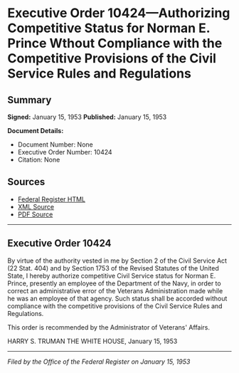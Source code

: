 # Executive Order 10424—Authorizing Competitive Status for Norman E. Prince Wthout Compliance with the Competitive Provisions of the Civil Service Rules and Regulations

## Summary

**Signed:** January 15, 1953
**Published:** January 15, 1953

**Document Details:**
- Document Number: None
- Executive Order Number: 10424
- Citation: None

## Sources
- [Federal Register HTML](https://www.presidency.ucsb.edu/documents/executive-order-10424-authorizing-competitive-status-for-norman-e-prince-wthout-compliance)
- [XML Source](None)
- [PDF Source](None)

---

## Executive Order 10424

By virtue of the authority vested in me by Section 2 of the Civil Service Act (22 Stat. 404) and by Section 1753 of the Revised Statutes of the United State, I hereby authorize competitive Civil Service status for Norman E. Prince, presently an employee of the Department of the Navy, in order to correct an administrative error of the Veterans Administration made while he was an employee of that agency. Such status shall be accorded without compliance with the competitive provisions of the Civil Service Rules and Regulations.

This order is recommended by the Administrator of Veterans' Affairs.

HARRY S. TRUMAN
THE WHITE HOUSE,
January 15, 1953

---

*Filed by the Office of the Federal Register on January 15, 1953*
